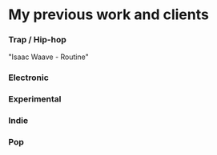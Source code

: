 <!DOCTYPE html>
<html lang="{{ site.lang | default: "en-US" }}">
  
<script src="/audiojs/audio.min.js"></script>
<script>
  audiojs.events.ready(function() {
    var as = audiojs.createAll();
  });
</script>

# My previous work and clients

### Trap / Hip-hop
"Isaac Waave - Routine"
<audio src="/001.mp3" preload="auto" />

### Electronic 


### Experimental


### Indie


### Pop 


</html>
